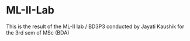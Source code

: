 # ML-II-Lab
This is the result of the ML-II lab / BD3P3 conducted by Jayati Kaushik for the 3rd sem of MSc (BDA)
